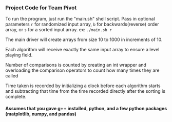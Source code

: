 ### Project Code for Team Pivot
To run the program, just run the "main.sh" shell script. Pass in optional parameters `r` for randomized input array, `b` for backwards(reverse) order array, or `s` for a sorted input array.
ex: `./main.sh r` 

The main driver will create arrays from size 10 to 1000 in increments of 10.

Each algorithm will receive exactly the same input array to ensure a level playing field.

Number of comparisons is counted by creating an int wrapper and overloading the comparison operators to count how many times they are called

Time taken is recorded by initializing a clock before each algorithm starts and subtracting that time from the time recorded directly after the sorting is complete.

#### Assumes that you gave g++ installed, python, and a few python packages (matplotlib, numpy, and pandas)
